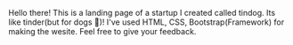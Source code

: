 Hello there!
This is a landing page of a startup I created called tindog. Its like tinder(but for dogs 🤎)!
I've used HTML, CSS, Bootstrap(Framework) for making the wesite. Feel free to give your feedback.

